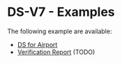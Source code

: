 # DS-V7 - Examples

The following example are available:

* [DS for Airport](./DS-Airport.jsonld)
* [Verification Report](./VerificationReport.json) (TODO)
